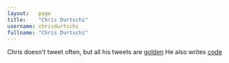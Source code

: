 ```yaml
---
layout:   page
title:    "Chris Durtschi"
username: chrisdurtschi
fullname: "Chris Durtschi"
---
```


Chris doesn't tweet often, but all his tweets are [golden](http://www.twitter.com/chrisdurtschi/)
He also writes [code](https://github.com/chrisdurtschi/)
